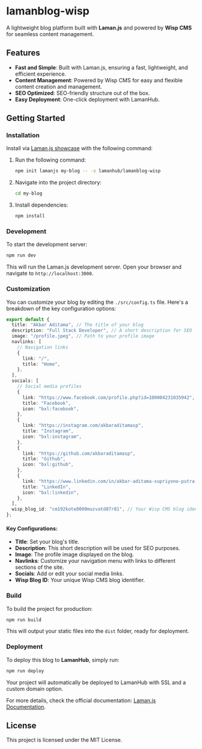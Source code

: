 # lamanblog-wisp

A lightweight blog platform built with **Laman.js** and powered by **Wisp CMS** for seamless content management.

## Features

- **Fast and Simple**: Built with Laman.js, ensuring a fast, lightweight, and efficient experience.
- **Content Management**: Powered by Wisp CMS for easy and flexible content creation and management.
- **SEO Optimized**: SEO-friendly structure out of the box.
- **Easy Deployment**: One-click deployment with LamanHub.

## Getting Started

### Installation

Install via [Laman.js showcase](https://lamanhub.site/showcase) with the following command:

1. Run the following command:

   ```bash
   npm init lamanjs my-blog -- -s lamanhub/lamanblog-wisp
   ```

2. Navigate into the project directory:

   ```bash
   cd my-blog
   ```

3. Install dependencies:

   ```bash
   npm install
   ```

### Development

To start the development server:

```bash
npm run dev
```

This will run the Laman.js development server. Open your browser and navigate to `http://localhost:3000`.

### Customization

You can customize your blog by editing the `./src/config.ts` file. Here's a breakdown of the key configuration options:

```ts
export default {
  title: "Akbar Aditama", // The title of your blog
  description: "Full Stack Developer", // A short description for SEO
  image: "/profile.jpeg", // Path to your profile image
  navlinks: [
    // Navigation links
    {
      link: "/",
      title: "Home",
    },
  ],
  socials: [
    // Social media profiles
    {
      link: "https://www.facebook.com/profile.php?id=100004231035942",
      title: "Facebook",
      icon: "bxl:facebook",
    },
    {
      link: "https://instagram.com/akbaraditamasp",
      title: "Instagram",
      icon: "bxl:instagram",
    },
    {
      link: "https://github.com/akbaraditamasp",
      title: "Github",
      icon: "bxl:github",
    },
    {
      link: "https://www.linkedin.com/in/akbar-aditama-supriyono-putra-14b00b161",
      title: "LinkedIn",
      icon: "bxl:linkedin",
    },
  ],
  wisp_blog_id: "cm192kote0000muzvatd87r81", // Your Wisp CMS blog identifier
};
```

#### Key Configurations:

- **Title**: Set your blog's title.
- **Description**: This short description will be used for SEO purposes.
- **Image**: The profile image displayed on the blog.
- **Navlinks**: Customize your navigation menu with links to different sections of the site.
- **Socials**: Add or edit your social media links.
- **Wisp Blog ID**: Your unique Wisp CMS blog identifier.

### Build

To build the project for production:

```bash
npm run build
```

This will output your static files into the `dist` folder, ready for deployment.

### Deployment

To deploy this blog to **LamanHub**, simply run:

```bash
npm run deploy
```

Your project will automatically be deployed to LamanHub with SSL and a custom domain option.

For more details, check the official documentation: [Laman.js Documentation](https://lamanjs.lamanhub.site).

## License

This project is licensed under the MIT License.
